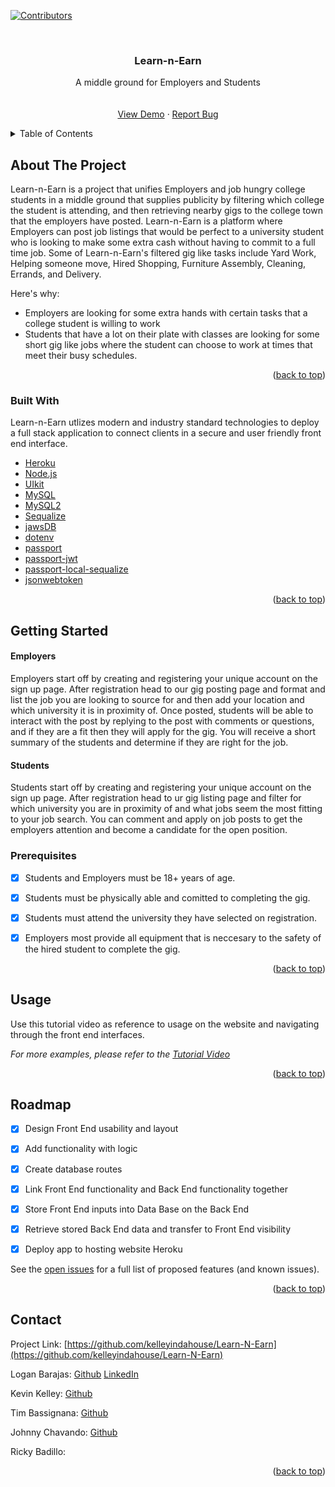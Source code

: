 <div id="top"></div>

[![Contributors][contributors-shield]][contributors-url]




<!-- PROJECT LOGO -->
<br />
<div align="center">



  <h3 align="center">Learn-n-Earn</h3>

  <p align="center">
    A middle ground for Employers and Students
    <br />
    <a href="https://learnnearn.herokuapp.com/"><strong></strong></a>
    <br />
    <br />
    <a href="https://learnnearn.herokuapp.com/">View Demo</a>
    ·
    <a href="https://github.com/kelleyindahouse/Learn-N-Earn/issues">Report Bug</a>

  </p>
</div>



<!-- TABLE OF CONTENTS -->
<details>
  <summary>Table of Contents</summary>
  <ol>
    <li>
      <a href="#about-the-project">About The Project</a>
      <ul>
        <li><a href="#built-with">Built With</a></li>
      </ul>
    </li>
    <li><a href="#Getting Started">Getting Started</a></li>
    <li><a href="#usage">Usage</a></li>
    <li><a href="#contact">Contact</a></li>
  </ol>
</details>



<!-- ABOUT THE PROJECT -->
## About The Project

Learn-n-Earn is a project that unifies Employers and job hungry college students in a middle ground that supplies publicity by filtering which college the student is attending, and then retrieving nearby gigs to the college town that the employers have posted. Learn-n-Earn is a platform where Employers can post job listings that would be perfect to a university student who is looking to make some extra cash without having to commit to a full time job. Some of Learn-n-Earn's filtered gig like tasks include Yard Work, Helping someone move, Hired Shopping, Furniture Assembly, Cleaning, Errands, and Delivery.

Here's why:
* Employers are looking for some extra hands with certain tasks that a college student is willing to work
* Students that have a lot on their plate with classes are looking for some short gig like jobs where the student can choose to work at times that meet their busy schedules.



<p align="right">(<a href="#top">back to top</a>)</p>



### Built With

Learn-n-Earn utlizes modern and industry standard technologies to deploy a full stack application to connect clients in a secure and user friendly front end interface.

* [Heroku](https://www.heroku.com/)
* [Node.js](https://nodejs.org/en/)
* [UIkit](https://getuikit.com/docs/introduction)
* [MySQL](https://www.mysql.com/)
* [MySQL2](https://www.npmjs.com/package/mysql2)
* [Sequalize](https://www.npmjs.com/search?q=sequalize)
* [jawsDB](https://www.jawsdb.com/)
* [dotenv](https://www.npmjs.com/package/dotenv)
* [passport](https://www.npmjs.com/package/passport)
* [passport-jwt](https://www.npmjs.com/package/passport-jwt)
* [passport-local-sequalize](https://www.npmjs.com/package/passport-local-sequelize)
* [jsonwebtoken](https://www.npmjs.com/package/jsonwebtoken)


<p align="right">(<a href="#top">back to top</a>)</p>



<!-- GETTING STARTED -->
## Getting Started

#### Employers
Employers start off by creating and registering your unique account on the sign up page. After registration head to our gig posting page and format and list the job you are looking to source for and then add your location and which university it is in proximity of. Once posted, students will be able to interact with the post by replying to the post with comments or questions, and if they are a fit then they will apply for the gig. You will receive a short summary of the students and determine if they are right for the job.
#### Students
Students start off by creating and registering your unique account on the sign up page. After registration head to ur gig listing page and filter for which university you are in proximity of and what jobs seem the most fitting to your job search. You can comment and apply on job posts to get the employers attention and become a candidate for the open position. 

### Prerequisites
- [x] Students and Employers must be 18+ years of age.
- [x] Students must be physically able and comitted to completing the gig.
- [x] Students must attend the university they have selected on registration.
- [x] Employers most provide all equipment that is neccesary to the safety of the hired student to complete the gig.



<p align="right">(<a href="#top">back to top</a>)</p>



<!-- USAGE EXAMPLES -->
## Usage

Use this tutorial video as reference to usage on the website and navigating through the front end interfaces.

_For more examples, please refer to the [Tutorial Video](https://www.youtube.com/watch?v=ezsmZ469N1M&ab_channel=LoganUwU)_

<p align="right">(<a href="#top">back to top</a>)</p>



<!-- ROADMAP -->
## Roadmap

- [x] Design Front End usability and layout
- [x] Add functionality with logic
- [x] Create database routes
- [x] Link Front End functionality and Back End functionality together
- [x] Store Front End inputs into Data Base on the Back End
- [x] Retrieve stored Back End data and transfer to Front End visibility
- [x] Deploy app to hosting website Heroku


See the [open issues](https://github.com/kelleyindahouse/Learn-N-Earn/issues) for a full list of proposed features (and known issues).

<p align="right">(<a href="#top">back to top</a>)</p>

<!-- CONTACT -->
## Contact

Project Link: [https://github.com/kelleyindahouse/Learn-N-Earn](https://github.com/kelleyindahouse/Learn-N-Earn)

Logan Barajas: [Github](https://github.com/Loganuwu) [LinkedIn](https://www.linkedin.com/in/logan-barajas-80666518b/)

Kevin Kelley: [Github](https://github.com/kelleyindahouse)

Tim Bassignana: [Github](https://github.com/wearehavingfun)

Johnny Chavando: [Github](https://github.com/Shavv97)

Ricky Badillo:


<p align="right">(<a href="#top">back to top</a>)</p>




<!-- MARKDOWN LINKS & IMAGES -->
<!-- https://www.markdownguide.org/basic-syntax/#reference-style-links -->
[contributors-shield]: https://img.shields.io/badge/Contributors-5-brightgreen
[contributors-url]: https://github.com/kelleyindahouse/Learn-N-Earn/graphs/contributors